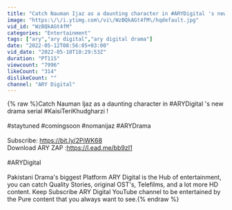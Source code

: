 ```yaml
---
title: "Catch Nauman Ijaz as a daunting character in #ARYDigital 's new drama serial #KaisiTeriKhudgha"
image: "https:\/\/i.ytimg.com\/vi\/WzBQkAGt4fM\/hqdefault.jpg"
vid_id: "WzBQkAGt4fM"
categories: "Entertainment"
tags: ["ary","ary digital","ary digital drama"]
date: "2022-05-12T08:56:05+03:00"
vid_date: "2022-05-10T10:29:53Z"
duration: "PT11S"
viewcount: "7996"
likeCount: "314"
dislikeCount: ""
channel: "ARY Digital"
---
```

{% raw %}Catch Nauman Ijaz as a daunting character in #ARYDigital 's new drama serial #KaisiTeriKhudgharzi ! <br /><br />#staytuned #comingsoon #nomanijaz #ARYDrama<br /><br />Subscribe: <a rel="nofollow" target="blank" href="https://bit.ly/2PiWK68">https://bit.ly/2PiWK68</a><br />Download  ARY ZAP :<a rel="nofollow" target="blank" href="https://l.ead.me/bb9zI1">https://l.ead.me/bb9zI1</a><br /><br />#ARYDigital<br /><br />Pakistani Drama's biggest Platform ARY Digital is the Hub of entertainment, you can catch Quality Stories, original OST's, Telefilms, and a lot more HD content. Keep Subscribe ARY Digital YouTube channel to be entertained by the Pure content that you always want to see.{% endraw %}
